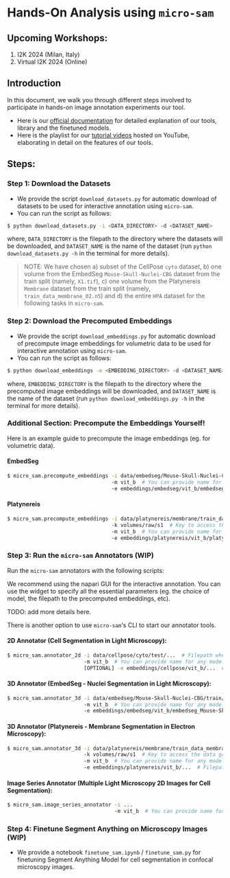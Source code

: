 # Hands-On Analysis using `micro-sam`

## Upcoming Workshops:
1. I2K 2024 (Milan, Italy)
2. Virtual I2K 2024 (Online)

## Introduction

In this document, we walk you through different steps involved to participate in hands-on image annotation experiments our tool.

- Here is our [official documentation](https://computational-cell-analytics.github.io/micro-sam/) for detailed explanation of our tools, library and the finetuned models.
- Here is the playlist for our [tutorial videos](https://youtube.com/playlist?list=PLwYZXQJ3f36GQPpKCrSbHjGiH39X4XjSO&si=3q-cIRD6KuoZFmAM) hosted on YouTube, elaborating in detail on the features of our tools.

## Steps:

### Step 1: Download the Datasets

- We provide the script `download_datasets.py` for automatic download of datasets to be used for interactive annotation using `micro-sam`.
- You can run the script as follows:
```bash
$ python download_datasets.py -i <DATA_DIRECTORY> -d <DATASET_NAME>
```
where, `DATA_DIRECTORY` is the filepath to the directory where the datasets will be downloaded, and `DATASET_NAME` is the name of the dataset (run `python download_datasets.py -h` in the terminal for more details).

> NOTE: We have chosen a) subset of the CellPose `cyto` dataset, b) one volume from the EmbedSeg `Mouse-Skull-Nuclei-CBG` dataset from the train split (namely, `X1.tif`), c) one volume from the Platynereis `Membrane` dataset from the train split (namely, `train_data_membrane_02.n5`) and d) the entire `HPA` dataset for the following tasks in `micro-sam`.

### Step 2: Download the Precomputed Embeddings

- We provide the script `download_embeddings.py` for automatic download of precompute image embeddings for volumetric data to be used for interactive annotation using `micro-sam`.
- You can run the script as follows:

```bash
$ python download_embeddings -e <EMBEDDING_DIRECTORY> -d <DATASET_NAME>
```
where, `EMBEDDING_DIRECTORY` is the filepath to the directory where the precomputed image embeddings will be downloaded, and `DATASET_NAME` is the name of the dataset (run `python download_embeddings.py -h` in the terminal for more details).

### Additional Section: Precompute the Embeddings Yourself!

Here is an example guide to precompute the image embeddings (eg. for volumetric data).

#### EmbedSeg

```bash
$ micro_sam.precompute_embeddings -i data/embedseg/Mouse-Skull-Nuclei-CBG/train/images/X1.tif  # Filepath where inputs are stored.
                                  -m vit_b  # You can provide name for any model of your choice (supported by 'micro-sam') (eg. 'vit_b_lm').
                                  -e embeddings/embedseg/vit_b/embedseg_Mouse-Skull-Nuclei-CBG_train_X1  # Filepath where computed embeddings will be cached.
```

#### Platynereis

```bash
$ micro_sam.precompute_embeddings -i data/platynereis/membrane/train_data_membrane_02.n5  # Filepath where inputs are stored.
                                  -k volumes/raw/s1  # Key to access the data group in container-style data structures.
                                  -m vit_b  # You can provide name for any model of your choice (supported by 'micro-sam') (eg. 'vit_b_em_organelles').
                                  -e embeddings/platynereis/vit_b/platynereis_train_data_membrane_02  # Filepath where computed embeddings will be cached.
```

### Step 3: Run the `micro-sam` Annotators (WIP)

Run the `micro-sam` annotators with the following scripts:

We recommend using the napari GUI for the interactive annotation. You can use the widget to specify all the essential parameters (eg. the choice of model, the filepath to the precomputed embeddings, etc).

TODO: add more details here.

There is another option to use `micro-sam`'s CLI to start our annotator tools.

#### 2D Annotator (Cell Segmentation in Light Microscopy):

```bash
$ micro_sam.annotator_2d -i data/cellpose/cyto/test/...  # Filepath where the 2d image is stored.
                         -m vit_b  # You can provide name for any model of your choice (supported by 'micro-sam') (eg. 'vit_b_lm')
                         [OPTIONAL] -e embeddings/cellpose/vit_b/...  # Filepath where the computed embeddings will be cached (you can choose to not pass it to compute the embeddings on-the-fly).
```

#### 3D Annotator (EmbedSeg - Nuclei Segmentation in Light Microscopy):

```bash
$ micro_sam.annotator_3d -i data/embedseg/Mouse-Skull-Nuclei-CBG/train/images/X1.tif  # Filepath where the 3d volume is stored.
                         -m vit_b  # You can provide name for any model of your choice (supported by 'micro-sam') (eg. 'vit_b_lm')
                         -e embeddings/embedseg/vit_b/embedseg_Mouse-Skull-Nuclei-CBG_train_X1.zarr  # Filepath where the computed embeddings will be cached (we RECOMMEND to provide paths to the downloaded embeddings OR you can choose to not pass it to compute the embeddings on-the-fly).
```

#### 3D Annotator (Platynereis - Membrane Segmentation in Electron Microscopy):

```bash
$ micro_sam.annotator_3d -i data/platynereis/membrane/train_data_membrane_02.n5  # Filepath where the 2d image is stored.
                         -k volumes/raw/s1  # Key to access the data group in container-style data structures.
                         -m vit_b  # You can provide name for any model of your choice (supported by 'micro-sam') (eg. 'vit_b_em_organelles')
                         -e embeddings/platynereis/vit_b/...  # Filepath where the computed embeddings will be cached (we RECOMMEND to provide paths to the downloaded embeddings OR you can choose to not pass it to compute the embeddings on-the-fly).
```

#### Image Series Annotator (Multiple Light Microscopy 2D Images for Cell Segmentation):

```bash
$ micro_sam.image_series_annotator -i ...
                                   -m vit_b  # You can provide name for any model of your choice (supported by 'micro-sam') (eg. 'vit_b_lm')
```

### Step 4: Finetune Segment Anything on Microscopy Images (WIP)

- We provide a notebook `finetune_sam.ipynb` / `finetune_sam.py` for finetuning Segment Anything Model for cell segmentation in confocal microscopy images.
